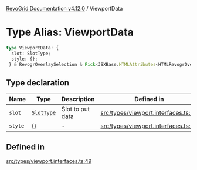 [RevoGrid Documentation v4.12.0](README.md) / ViewportData

# Type Alias: ViewportData

```ts
type ViewportData: {
  slot: SlotType;
  style: {};
 } & RevogrOverlaySelection & Pick<JSXBase.HTMLAttributes<HTMLRevogrOverlaySelectionElement>, "ref"> & Pick<JSXBase.HTMLAttributes<HTMLRevogrDataElement>, "ref"> & RevogrData;
```

## Type declaration

| Name | Type | Description | Defined in |
| ------ | ------ | ------ | ------ |
| `slot` | [`SlotType`](TypeAlias.SlotType.md) | Slot to put data | [src/types/viewport.interfaces.ts:51](https://github.com/revolist/revogrid/blob/282605c6faa8e6a115a4a8c5b8668e14fed605a0/src/types/viewport.interfaces.ts#L51) |
| `style` | \{\} | - | [src/types/viewport.interfaces.ts:52](https://github.com/revolist/revogrid/blob/282605c6faa8e6a115a4a8c5b8668e14fed605a0/src/types/viewport.interfaces.ts#L52) |

## Defined in

[src/types/viewport.interfaces.ts:49](https://github.com/revolist/revogrid/blob/282605c6faa8e6a115a4a8c5b8668e14fed605a0/src/types/viewport.interfaces.ts#L49)

